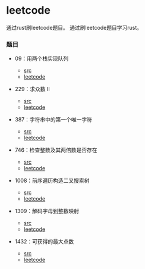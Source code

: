 # leetcode
通过rust刷leetcode题目。
通过刷leetcode题目学习rust。

### 题目

- 09：用两个栈实现队列
  - [src](https://github.com/rustors/leetcode/blob/main/src/bin/yong-liang-ge-zhan-shi-xian-dui-lie-lcof.rs)
  - [leetcode](https://leetcode-cn.com/problems/yong-liang-ge-zhan-shi-xian-dui-lie-lcof/)
- 229：求众数 II
  - [src](https://github.com/rustors/leetcode/blob/main/src/bin/majority-element-ii.rs)
  - [leetcode](https://leetcode-cn.com/problems/majority-element-ii/)
- 387：字符串中的第一个唯一字符
  - [src](https://github.com/rustors/leetcode/blob/main/src/bin/first-unique-character-in-a-string.rs)
  - [leetcode](https://leetcode-cn.com/problems/first-unique-character-in-a-string/)
-  746：检查整数及其两倍数是否存在
	- [src](https://github.com/rustors/leetcode/blob/main/src/bin/check-if-n-and-its-double-exist.rs) 
	- [leetcode](https://leetcode-cn.com/problems/check-if-n-and-its-double-exist/)
- 1008：前序遍历构造二叉搜索树

	- [src](https://github.com/rustors/leetcode/blob/main/src/bin/construct-binary-search-tree-from-preorder-traversal.rs)
	- [leetcode](https://leetcode-cn.com/problems/construct-binary-search-tree-from-preorder-traversal/)
- 1309：解码字母到整数映射
  - [src](https://github.com/rustors/leetcode/blob/main/src/bin/decrypt-string-from-alphabet-to-integer-mapping.rs)
  - [leetcode](https://leetcode-cn.com/problems/decrypt-string-from-alphabet-to-integer-mapping/)
- 1432：可获得的最大点数
  - [src](https://github.com/rustors/leetcode/blob/main/src/bin/maximum-points-you-can-obtain-from-cards.rs)
  - [leetcode](https://leetcode-cn.com/problems/maximum-points-you-can-obtain-from-cards/)


